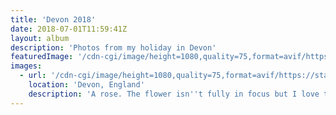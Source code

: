 ```yaml
---
title: 'Devon 2018'
date: 2018-07-01T11:59:41Z
layout: album
description: 'Photos from my holiday in Devon'
featuredImage: '/cdn-cgi/image/height=1080,quality=75,format=avif/https://static.eartharoid.me/my-photos/devon-2018/IMG_0400.JPG'
images:
  - url: '/cdn-cgi/image/height=1080,quality=75,format=avif/https://static.eartharoid.me/my-photos/devon-2018/IMG_0400.JPG'
    location: 'Devon, England'
    description: 'A rose. The flower isn''t fully in focus but I love the background ¯\_(ツ)_/¯'
---
```

